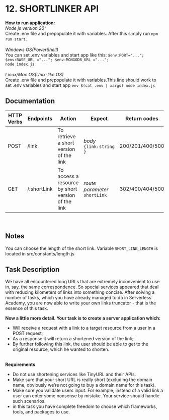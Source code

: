# 12. SHORTLINKER API
**How to run application:**<br>
_Node js version 20^_<br>
Create .env file and prepopulate it with variables. After this simply run `npm run start`.<br><br>
_Windows OS(PowerShell)_<br>
You can set .env variables and start app like this: `$env:PORT="..."; $env:BASE_URL ="..."; $env:MONGODB_URL ="...";`<br>
 `node index.js`<br><br>
 _Linux/Mac OS(Unix-like OS)_<br>
Create .env file and prepopulate it with variables.This line should work to set .env variables and start app `env $(cat .env | xargs) node index.js`<br>

## Documentation
| HTTP Verbs | Endpoints | Action | Expect | Return codes | Request Example
| --- | --- | --- | --- | --- | --- |
| POST | /link | To retrieve a short version of the link | _body_ `{link:string }` |  200/201/400/500 | _body_ `{link:"https://www.youtube.com/" }`
| GET | /:shortLink | To access a resource by short version of the link | _route parameter_ `shortLink` |  302/400/404/500 |  _route parameter_ `1FGC9I`

<br>

## Notes
You can choose the length of the short link. Variable `SHORT_LINK_LENGTH` is located in src/constants/length.js<br>

## Task Description

We have all encountered long URLs that are extremely inconvenient to use in, say, the same correspondence. So special services appeared that deal with reducing kilometers of links into something concise. After solving a number of tasks, which you have already managed to do in Serverless Academy, you are now able to write your own links truncator - that is the essence of this task.<br>

**Now a little more detail. Your task is to create a server application which:**<br>

* Will receive a request with a link to a target resource from a user in a POST request;<br>
* As a response it will return a shortened version of the link;<br>
* By further following this link, the user should be able to get to the original resource, which he wanted to shorten.<br><br>

**Requirements**<br>
* Do not use shortening services like TinyURL and their APIs.<br>
* Make sure that your short URL is really short (excluding the domain name, obviously we’re not going to buy a domain name for this task).<br>
* Make sure you validate users input. For example, instead of a valid link a user can enter some nonsense by mistake. Your service should handle such scenarios.<br>
* in this task you have complete freedom to choose which frameworks, tools, and packages to use.<br>


